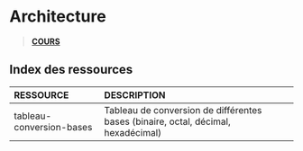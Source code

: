 # Architecture

> [**COURS**](https://www.youtube.com/playlist?list=PLrSOXFDHBtfFrlG51dj8p_zCV994yWahY)

## Index des ressources

|RESSOURCE|DESCRIPTION|
|:--|:--|
|tableau-conversion-bases|Tableau de conversion de différentes bases (binaire, octal, décimal, hexadécimal)|
